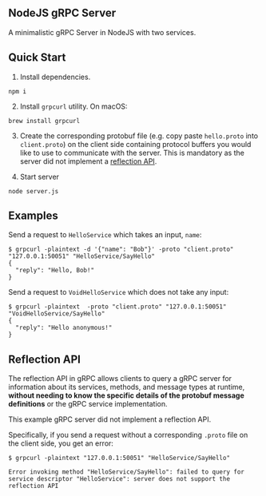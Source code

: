 ## NodeJS gRPC Server
A minimalistic gRPC Server in NodeJS with two services.

## Quick Start

1. Install dependencies.
```
npm i
```

2. Install `grpcurl` utility. On macOS:
```
brew install grpcurl
```

3. Create the corresponding protobuf file (e.g. copy paste `hello.proto` into `client.proto`) on the client side containing protocol buffers you would like to use to communicate with the server. This is mandatory as the server did not implement a [reflection API](#reflection-api). 

4. Start server
```
node server.js
```

## Examples

Send a request to `HelloService` which takes an input, `name`:
```
$ grpcurl -plaintext -d '{"name": "Bob"}' -proto "client.proto" "127.0.0.1:50051" "HelloService/SayHello"
{
  "reply": "Hello, Bob!"
}
```

Send a request to `VoidHelloService` which does not take any input:
```
$ grpcurl -plaintext  -proto "client.proto" "127.0.0.1:50051" "VoidHelloService/SayHello"
{
  "reply": "Hello anonymous!"
}
```

## Reflection API

The reflection API in gRPC allows clients to query a gRPC server for information about its services, methods, and message types at runtime, **without needing to know the specific details of the protobuf message definitions** or the gRPC service implementation.

This example gRPC server did not implement a reflection API.

Specifically, if you send a request without a corresponding `.proto` file on the client side, you get an error: 
```
$ grpcurl -plaintext "127.0.0.1:50051" "HelloService/SayHello" 

Error invoking method "HelloService/SayHello": failed to query for service descriptor "HelloService": server does not support the reflection API
```